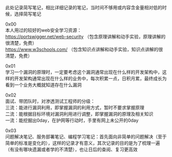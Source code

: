 此处记录简写笔记，相比详细记录的笔记，当时间不够用或内容含金量相对低的时候，选择简写笔记

0x00  
本人用过的较好的web安全学习资源：  
https://portswigger.net/web-security （包含原理讲解和动手实验，原理讲解的很清楚，免费）  
https://www.w3schools.com/ （包含知识点讲解和动手实验，知识点讲解的很清楚，免费）

0x01  
学习一个漏洞的原理时，一定要考虑这个漏洞通常出现在什么样的开发架构中，这样的开发架构通常出现在什么样的业务中，每次积累一点，日积月累，最终成长为看到一个业务大概就知道存在什么漏洞

0x02  
面试、带团队时，对渗透测试工程师的分级：  
三流：能进行漏洞利用，即掌握漏洞的利用方式，暂时不要求掌握原理  
二流：能根据目标环境对漏洞利用进行调整，即掌握漏洞的原理及相关知识  
一流：能挖掘出0day，在护网等行动时，手里有网上未公开的0day

0x03  
问题解决笔记、服务部署笔记、编程学习笔记：首先面向非简单的问题解决（至于简单的标准是变化的），这样的记录才有意义，其次记录的目的是为了梳理一遍（有没有哪块遗漏或者学的不清楚），也让日后的查阅、复习更高效
